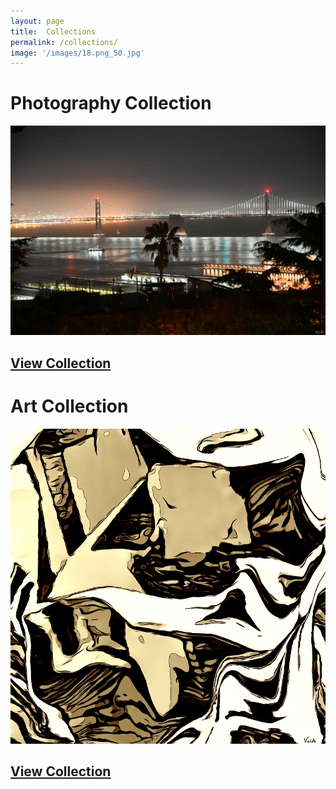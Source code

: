 ```yaml
---
layout: page
title:  Collections
permalink: /collections/
image: '/images/18.png_50.jpg'
---
```


# Photography Collection
![](/images/photography/cnfts/VizDotLifePhotographySeriesOne0035resized_25.jpg) 
## [View Collection](https://www.jpg.store/collection/vizlifephotoscollection)

# Art Collection
![](/images/art-collection/6.jpg) 
## [View Collection](https://www.jpg.store/collection/vizlifeartcollection)
